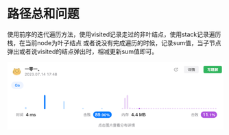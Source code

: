 # 路径总和问题
使用前序的迭代遍历方法，使用visited记录走过的非叶结点，使用stack记录遍历栈，在当前node为叶子结点 或者说没有完成遍历的时候，记录sum值，当子节点弹出或者说visited的结点弹出时，相减更新sum值即可。  

![img.png](img.png)